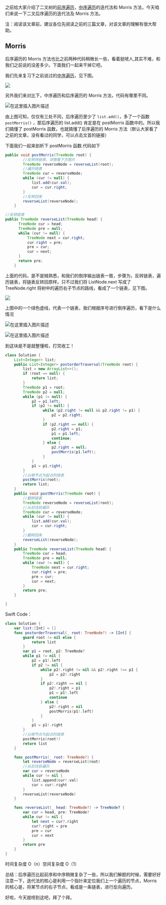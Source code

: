 之前给大家介绍了二叉树的[前序遍历]()，[中序遍历]()的迭代法和 Morris 方法，今天咱们来说一下二叉后序遍历的迭代法及 Morris 方法。

注：阅读该文章前，建议各位先阅读之前的三篇文章，对该文章的理解有很大帮助。

## Morris

后序遍历的 Morris 方法也比之前两种代码稍微长一些，看着挺唬人,其实不难，和我们之前说的没差多少。下面我们一起来干掉它吧。

我们先来复习下之前说过的[中序遍历]()，见下图。

![](https://img-blog.csdnimg.cn/20210622155624486.gif)

另外我们来对比下，中序遍历和后序遍历的 Morris 方法，代码有哪里不同。

![在这里插入图片描述](https://img-blog.csdnimg.cn/20210622142148928.png)

由上图可知，仅仅有三处不同，后序遍历里少了 `list.add()`，多了一个函数`postMorris()` ，那后序遍历的 list.add() 肯定是在 postMorris 函数中的。所以我们搞懂了 postMorris 函数，也就搞懂了后序遍历的 Morris 方法（默认大家看了之前的文章，没有看过的同学，可以点击文首的链接）

下面我们一起来剖析下 postMorris 函数.代码如下

```java
public void postMorris(TreeNode root) {
        //反转转链表，详情看下方图片
        TreeNode reverseNode = reverseList(root);
        //遍历链表
        TreeNode cur = reverseNode;
        while (cur != null) {
            list.add(cur.val);
            cur = cur.right;
        }
        //反转回来
        reverseList(reverseNode);
    }

//反转链表
public TreeNode reverseList(TreeNode head) {
      TreeNode cur = head;
      TreeNode pre = null;
      while (cur != null) {
          TreeNode next = cur.right;
          cur.right = pre;
          pre = cur;
          cur = next;
      }
      return pre;
    }
```

上面的代码，是不是贼熟悉，和我们的倒序输出链表一致，步骤为，反转链表，遍历链表，将链表反转回原样。只不过我们将 ListNode.next 写成了 TreeNode.right 将树中的遍历右子节点的路线，看成了一个链表，见下图。

![](https://img-blog.csdnimg.cn/20210622145335283.png)

上图中的一个绿色虚线，代表一个链表，我们根据序号进行倒序遍历，看下是什么情况

![在这里插入图片描述](https://img-blog.csdnimg.cn/20210622145805876.png)

![在这里插入图片描述](https://img-blog.csdnimg.cn/20210622145846117.png)

到这块是不是就整懂啦，打完收工！

```java
class Solution {
    List<Integer> list;
    public List<Integer> postorderTraversal(TreeNode root) {
        list = new ArrayList<>();
        if (root == null) {
            return list;
        }
        TreeNode p1 = root;
        TreeNode p2 = null;
        while (p1 != null) {
            p2 = p1.left;
            if (p2 != null) {
                 while (p2.right != null && p2.right != p1) {
                     p2 = p2.right;
                 }
                 if (p2.right == null) {
                     p2.right = p1;
                     p1 = p1.left;
                     continue;
                 } else {
                     p2.right = null;
                     postMorris(p1.left);
                 }
            }
            p1 = p1.right;
        }
        //以根节点为起点的链表
        postMorris(root);
        return list;
    }
    public void postMorris(TreeNode root) {
        //翻转链表
        TreeNode reverseNode = reverseList(root);
        //从后往前遍历
        TreeNode cur = reverseNode;
        while (cur != null) {
            list.add(cur.val);
            cur = cur.right;
        }
        //翻转回来
        reverseList(reverseNode);
    }
    public TreeNode reverseList(TreeNode head) {
        TreeNode cur = head;
        TreeNode pre = null;
        while (cur != null) {
            TreeNode next = cur.right;
            cur.right = pre;
            pre = cur;
            cur = next;
        }
        return pre;
    }

}
```

Swift Code：

```swift
class Solution {
    var list:[Int] = []
    func postorderTraversal(_ root: TreeNode?) -> [Int] {
        guard root != nil else {
            return list
        }
        var p1 = root, p2: TreeNode?
        while p1 != nil {
            p2 = p1!.left
            if p2 != nil {
                while p2!.right != nil && p2!.right !== p1 {
                    p2 = p2!.right
                }
                if p2!.right == nil {
                    p2!.right = p1
                    p1 = p1!.left
                    continue
                } else {
                    p2!.right = nil
                    postMorris(p1!.left)
                }
            }
            p1 = p1!.right
        }
        //以根节点为起点的链表
        postMorris(root!)
        return list
    }

    func postMorris(_ root: TreeNode?) {
        let reverseNode = reverseList(root)
        //从后往前遍历
        var cur = reverseNode
        while cur != nil {
            list.append(cur!.val)
            cur = cur!.right
        }
        reverseList(reverseNode)
    }

    func reverseList(_ head: TreeNode?) -> TreeNode? {
        var cur = head, pre: TreeNode?
        while cur != nil {
            let next = cur?.right
            cur?.right = pre
            pre = cur
            cur = next
        }
        return pre
    }
}
```

时间复杂度 O（n）空间复杂度 O（1）

总结：后序遍历比起前序和中序稍微复杂了一些，所以我们解题的时候，需要好好注意一下，迭代法的核心是利用一个指针来定位我们上一个遍历的节点，Morris 的核心是，将某节点的右子节点，看成是一条链表，进行反向遍历。

好啦，今天就唠到这吧，拜了个拜。
